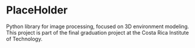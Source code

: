 # PlaceHolder
Python library for image processing, focused on 3D environment modeling. This project is part of the final graduation project at the Costa Rica Institute of Technology.
